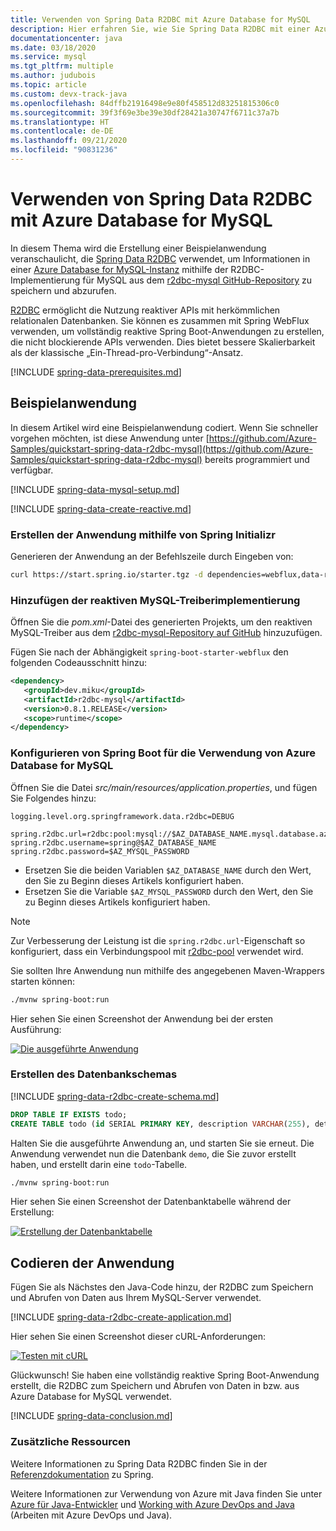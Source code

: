 ```yaml
---
title: Verwenden von Spring Data R2DBC mit Azure Database for MySQL
description: Hier erfahren Sie, wie Sie Spring Data R2DBC mit einer Azure Database for MySQL-Datenbank verwenden.
documentationcenter: java
ms.date: 03/18/2020
ms.service: mysql
ms.tgt_pltfrm: multiple
ms.author: judubois
ms.topic: article
ms.custom: devx-track-java
ms.openlocfilehash: 84dffb21916498e9e80f458512d83251815306c0
ms.sourcegitcommit: 39f3f69e3be39e30df28421a30747f6711c37a7b
ms.translationtype: HT
ms.contentlocale: de-DE
ms.lasthandoff: 09/21/2020
ms.locfileid: "90831236"
---
```

# <a name="use-spring-data-r2dbc-with-azure-database-for-mysql"></a>Verwenden von Spring Data R2DBC mit Azure Database for MySQL

In diesem Thema wird die Erstellung einer Beispielanwendung veranschaulicht, die [Spring Data R2DBC](https://spring.io/projects/spring-data-r2dbc) verwendet, um Informationen in einer [Azure Database for MySQL-Instanz](/azure/mysql/) mithilfe der R2DBC-Implementierung für MySQL aus dem [r2dbc-mysql GitHub-Repository](https://github.com/mirromutth/r2dbc-mysql) zu speichern und abzurufen.

[R2DBC](https://r2dbc.io/) ermöglicht die Nutzung reaktiver APIs mit herkömmlichen relationalen Datenbanken. Sie können es zusammen mit Spring WebFlux verwenden, um vollständig reaktive Spring Boot-Anwendungen zu erstellen, die nicht blockierende APIs verwenden. Dies bietet bessere Skalierbarkeit als der klassische „Ein-Thread-pro-Verbindung“-Ansatz.

[!INCLUDE [spring-data-prerequisites.md](includes/spring-data-prerequisites.md)]

## <a name="sample-application"></a>Beispielanwendung

In diesem Artikel wird eine Beispielanwendung codiert. Wenn Sie schneller vorgehen möchten, ist diese Anwendung unter [https://github.com/Azure-Samples/quickstart-spring-data-r2dbc-mysql](https://github.com/Azure-Samples/quickstart-spring-data-r2dbc-mysql) bereits programmiert und verfügbar.

[!INCLUDE [spring-data-mysql-setup.md](includes/spring-data-mysql-setup.md)]

[!INCLUDE [spring-data-create-reactive.md](includes/spring-data-create-reactive.md)]

### <a name="generate-the-application-by-using-spring-initializr"></a>Erstellen der Anwendung mithilfe von Spring Initializr

Generieren der Anwendung an der Befehlszeile durch Eingeben von:

```bash
curl https://start.spring.io/starter.tgz -d dependencies=webflux,data-r2dbc -d baseDir=azure-database-workshop -d bootVersion=2.3.1.RELEASE -d javaVersion=8 | tar -xzvf -
```

### <a name="add-the-reactive-mysql-driver-implementation"></a>Hinzufügen der reaktiven MySQL-Treiberimplementierung

Öffnen Sie die *pom.xml*-Datei des generierten Projekts, um den reaktiven MySQL-Treiber aus dem [r2dbc-mysql-Repository auf GitHub](https://github.com/mirromutth/r2dbc-mysql) hinzuzufügen.

Fügen Sie nach der Abhängigkeit `spring-boot-starter-webflux` den folgenden Codeausschnitt hinzu:

```xml
<dependency>
   <groupId>dev.miku</groupId>
   <artifactId>r2dbc-mysql</artifactId>
   <version>0.8.1.RELEASE</version>
   <scope>runtime</scope>
</dependency>
```

### <a name="configure-spring-boot-to-use-azure-database-for-mysql"></a>Konfigurieren von Spring Boot für die Verwendung von Azure Database for MySQL

Öffnen Sie die Datei *src/main/resources/application.properties*, und fügen Sie Folgendes hinzu:

```properties
logging.level.org.springframework.data.r2dbc=DEBUG

spring.r2dbc.url=r2dbc:pool:mysql://$AZ_DATABASE_NAME.mysql.database.azure.com:3306/demo
spring.r2dbc.username=spring@$AZ_DATABASE_NAME
spring.r2dbc.password=$AZ_MYSQL_PASSWORD
```

- Ersetzen Sie die beiden Variablen `$AZ_DATABASE_NAME` durch den Wert, den Sie zu Beginn dieses Artikels konfiguriert haben.
- Ersetzen Sie die Variable `$AZ_MYSQL_PASSWORD` durch den Wert, den Sie zu Beginn dieses Artikels konfiguriert haben.

> [!NOTE]
> Zur Verbesserung der Leistung ist die `spring.r2dbc.url`-Eigenschaft so konfiguriert, dass ein Verbindungspool mit [r2dbc-pool](https://github.com/r2dbc/r2dbc-pool) verwendet wird.

Sie sollten Ihre Anwendung nun mithilfe des angegebenen Maven-Wrappers starten können:

```bash
./mvnw spring-boot:run
```

Hier sehen Sie einen Screenshot der Anwendung bei der ersten Ausführung:

[![Die ausgeführte Anwendung](media/configure-spring-data-r2dbc-with-azure-mysql/create-mysql-01.png)](media/configure-spring-data-r2dbc-with-azure-mysql/create-mysql-01.png#lightbox)

### <a name="create-the-database-schema"></a>Erstellen des Datenbankschemas

[!INCLUDE [spring-data-r2dbc-create-schema.md](includes/spring-data-r2dbc-create-schema.md)]

```sql
DROP TABLE IF EXISTS todo;
CREATE TABLE todo (id SERIAL PRIMARY KEY, description VARCHAR(255), details VARCHAR(4096), done BOOLEAN);
```

Halten Sie die ausgeführte Anwendung an, und starten Sie sie erneut. Die Anwendung verwendet nun die Datenbank `demo`, die Sie zuvor erstellt haben, und erstellt darin eine `todo`-Tabelle.

```bash
./mvnw spring-boot:run
```

Hier sehen Sie einen Screenshot der Datenbanktabelle während der Erstellung:

[![Erstellung der Datenbanktabelle](media/configure-spring-data-r2dbc-with-azure-mysql/create-mysql-02.png)](media/configure-spring-data-r2dbc-with-azure-mysql/create-mysql-02.png#lightbox)

## <a name="code-the-application"></a>Codieren der Anwendung

Fügen Sie als Nächstes den Java-Code hinzu, der R2DBC zum Speichern und Abrufen von Daten aus Ihrem MySQL-Server verwendet.

[!INCLUDE [spring-data-r2dbc-create-application.md](includes/spring-data-r2dbc-create-application.md)]

Hier sehen Sie einen Screenshot dieser cURL-Anforderungen:

[![Testen mit cURL](media/configure-spring-data-r2dbc-with-azure-mysql/create-mysql-03.png)](media/configure-spring-data-r2dbc-with-azure-mysql/create-mysql-03.png#lightbox)

Glückwunsch! Sie haben eine vollständig reaktive Spring Boot-Anwendung erstellt, die R2DBC zum Speichern und Abrufen von Daten in bzw. aus Azure Database for MySQL verwendet.

[!INCLUDE [spring-data-conclusion.md](includes/spring-data-conclusion.md)]

### <a name="additional-resources"></a>Zusätzliche Ressourcen

Weitere Informationen zu Spring Data R2DBC finden Sie in der [Referenzdokumentation](https://docs.spring.io/spring-data/r2dbc/docs/current/reference/html/#reference) zu Spring.

Weitere Informationen zur Verwendung von Azure mit Java finden Sie unter [Azure für Java-Entwickler](../index.yml) und [Working with Azure DevOps and Java](/azure/devops/) (Arbeiten mit Azure DevOps und Java).